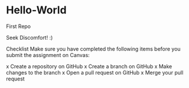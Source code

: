 # Hello-World
First Repo

Seek Discomfort! :)

Checklist Make sure you have completed the following items before you submit the assignment on Canvas:

x Create a repository on GitHub x Create a branch on GitHub x Make changes to the branch x Open a pull request on GitHub x Merge your pull request